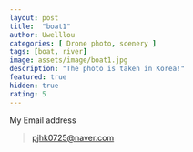 ```yaml
---
layout: post
title:  "boat1"
author: Uwelllou
categories: [ Drone photo, scenery ]
tags: [boat, river]
image: assets/image/boat1.jpg
description: "The photo is taken in Korea!"
featured: true
hidden: true
rating: 5
---
```







My Email address

> pjhk0725@naver.com